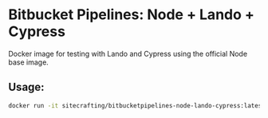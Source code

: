 # Bitbucket Pipelines: Node + Lando + Cypress

Docker image for testing with Lando and Cypress using the official Node base image.

## Usage:

```bash
docker run -it sitecrafting/bitbucketpipelines-node-lando-cypress:latest
```
